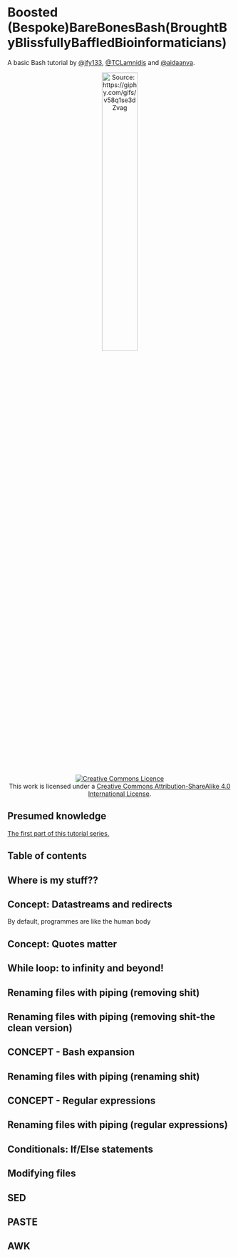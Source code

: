# Boosted (Bespoke)BareBonesBash(BroughtByBlissfullyBaffledBioinformaticians)
A basic Bash tutorial by [@jfy133](https://github.com/jfy133), [@TCLamnidis](https://github.com/TCLamnidis/) and [@aidaanva](https://github.com/aidaanva).
<p align="center"><img title="Source: https://giphy.com/gifs/v58q1se3dZvag" src="https://media.giphy.com/media/v58q1se3dZvag/giphy.gif" width="40%"></p>

<a rel="license" href="http://creativecommons.org/licenses/by-sa/4.0/"><p align="center"><img alt="Creative Commons Licence" style="border-width:0" src="https://i.creativecommons.org/l/by-sa/4.0/88x31.png" /></a><br />This work is licensed under a <a rel="license" href="http://creativecommons.org/licenses/by-sa/4.0/">Creative Commons Attribution-ShareAlike 4.0 International License</a>.

## Presumed knowledge
[The first part of this tutorial series.](01-basic_barebonesbash.md)

## Table of contents


## Where is my stuff??


## Concept: Datastreams and redirects
By default, programmes are like the human body

## Concept: Quotes matter


## While loop: to infinity and beyond!


## Renaming files with piping (removing shit)


## Renaming files with piping (removing shit-the clean version)


## CONCEPT - Bash expansion


## Renaming files with piping (renaming shit)


## CONCEPT - Regular expressions


## Renaming files with piping (regular expressions)


## Conditionals: If/Else statements


## Modifying files


## SED


## PASTE


## AWK
